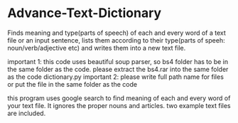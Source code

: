 # Advance-Text-Dictionary
Finds meaning and type(parts of speech) of each and every word of a text file or an input sentence, lists them according to their type(parts of speeh: noun/verb/adjective etc) and writes them into a new text file.


important 1: this code uses beautiful soup parser, so bs4 folder has to be in the same folder as the code. please extract the bs4.rar into the same folder as the code dictionary.py
important 2: please write full path name for files or put the file in the same folder as the code

this program uses google search to find meaning of each and every word of your text file. It ignores the proper nouns and articles.
two example text files are included.
